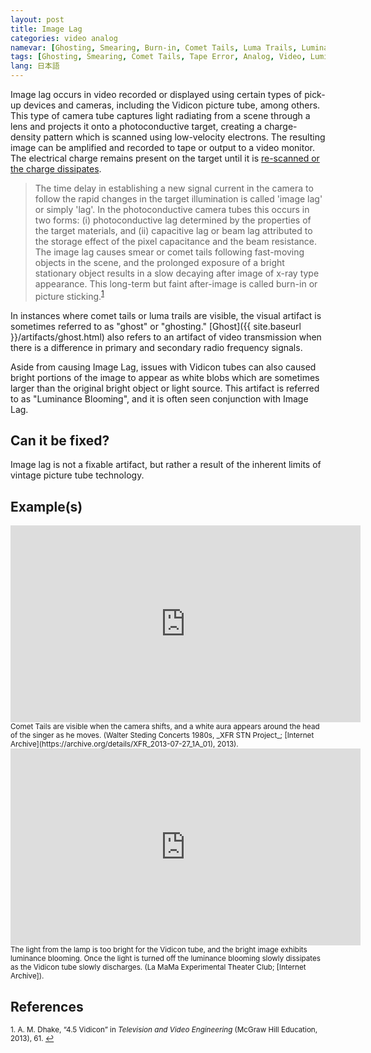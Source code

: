 ```yaml
---
layout: post
title: Image Lag
categories: video analog
namevar: [Ghosting, Smearing, Burn-in, Comet Tails, Luma Trails, Luminance Blooming]
tags: [Ghosting, Smearing, Comet Tails, Tape Error, Analog, Video, Luminance Blooming]
lang: 日本語
---
```


Image lag occurs in video recorded or displayed using certain types of pick-up devices and cameras, including the Vidicon picture tube, among others. This type of camera tube captures light radiating from a scene through a lens and projects it onto a photoconductive target, creating a charge-density pattern which is scanned using low-velocity electrons. The resulting image can be amplified and recorded to tape or output to a video monitor. The electrical charge remains present on the target until it is [re-scanned or the charge dissipates](http://en.wikipedia.org/wiki/Video_camera_tube).

<blockquote>The time delay in establishing a new signal current in the camera to follow the rapid changes in the target illumination is called 'image lag' or simply 'lag'. In the photoconductive camera tubes this occurs in two forms: (i) photoconductive lag determined by the properties of the target materials, and (ii) capacitive lag or beam lag attributed to the storage effect of the pixel capacitance and the beam resistance. The image lag causes smear or comet tails following fast-moving objects in the scene, and the prolonged exposure of a bright stationary object results in a slow decaying after image of x-ray type appearance. This long-term but faint after-image is called burn-in or picture sticking.<sup><a href="#fn1" id="ref1">1</a></sup></blockquote>    

In instances where comet tails or luma trails are visible, the visual artifact is sometimes referred to as "ghost" or "ghosting." [Ghost]({{ site.baseurl }}/artifacts/ghost.html) also refers to an artifact of video transmission when there is a difference in primary and secondary radio frequency signals.

Aside from causing Image Lag, issues with Vidicon tubes can also caused bright portions of the image to appear as white blobs which are sometimes larger than the original bright object or light source. This artifact is referred to as "Luminance Blooming", and it is often seen conjunction with Image Lag.

## Can it be fixed?

Image lag is not a fixable artifact, but rather a result of the inherent limits of vintage picture tube technology.

## Example(s)

<iframe src="https://archive.org/embed/AVAAAvaaGhostTest03" width="560" height="315" frameborder="0" webkitallowfullscreen="true" mozallowfullscreen="true" allowfullscreen></iframe><br>
<sub>Comet Tails are visible when the camera shifts, and a white aura appears around the head of the singer as he moves. (Walter Steding Concerts 1980s, _XFR STN Project_; [Internet Archive](https://archive.org/details/XFR_2013-07-27_1A_01), 2013).</sub>

<iframe src="https://archive.org/embed/LuminanceBloom" width="560" height="315" frameborder="0" webkitallowfullscreen="true" mozallowfullscreen="true" allowfullscreen></iframe><br>
<sub>The light from the lamp is too bright for the Vidicon tube, and the bright image exhibits luminance blooming. Once the light is turned off the luminance blooming slowly dissipates as the Vidicon tube slowly discharges. (La MaMa Experimental Theater Club; [Internet Archive]).</sub>

## References

<sup id="fn1">1. A. M. Dhake, “4.5 Vidicon” in _Television and Video Engineering_ (McGraw Hill Education, 2013), 61. <a href="#ref1" title="Jump back to footnote 1 in the text.">↩</a></sup>  
